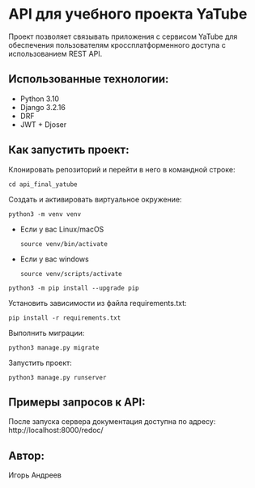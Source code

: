 # API для учебного проекта YaTube
Проект позволяет связывать приложения с сервисом YaTube для обеспечения пользователям кроссплатформенного доступа с использованием REST API.

## Использованные технологии:
- Python 3.10
- Django 3.2.16
- DRF
- JWT + Djoser

## Как запустить проект:

Клонировать репозиторий и перейти в него в командной строке:

```
cd api_final_yatube
```

Cоздать и активировать виртуальное окружение:

```
python3 -m venv venv
```

* Если у вас Linux/macOS

    ```
    source venv/bin/activate
    ```

* Если у вас windows

    ```
    source venv/scripts/activate
    ```

```
python3 -m pip install --upgrade pip
```

Установить зависимости из файла requirements.txt:

```
pip install -r requirements.txt
```

Выполнить миграции:

```
python3 manage.py migrate
```

Запустить проект:

```
python3 manage.py runserver
```

## Примеры запросов к API:

После запуска сервера документация доступна по адресу: http://localhost:8000/redoc/

## Автор:

Игорь Андреев